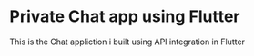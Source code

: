 # Private Chat app using Flutter
 This is the Chat appliction i built using API integration in Flutter

